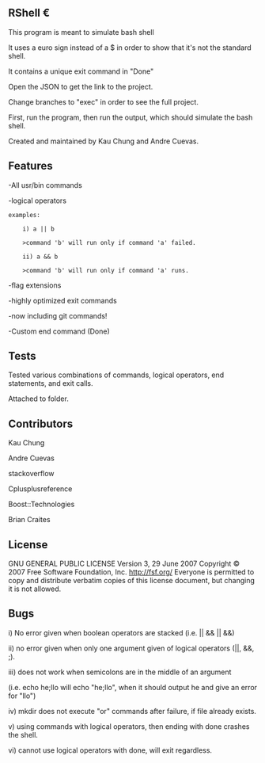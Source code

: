 ## RShell €
This program is meant to simulate bash shell

It uses a euro sign instead of a $ in order to show that it's not the standard shell.

It contains a unique exit command in "Done"

Open the JSON to get the link to the project.

Change branches to "exec" in order to see the full project.

First, run the program, then run the output, which should simulate the bash shell. 


Created and maintained by Kau Chung and Andre Cuevas.

## Features
-All usr/bin commands

-logical operators

    examples:
	
        i) a || b
		
        >command 'b' will run only if command 'a' failed.
		
        ii) a && b
		
        >command 'b' will run only if command 'a' runs.
		
-flag extensions

-highly optimized exit commands

-now including git commands!

-Custom end command (Done)


## Tests
Tested various combinations of commands, logical operators, end statements, and exit calls.

Attached to folder.

## Contributors

Kau Chung

Andre Cuevas

stackoverflow

Cplusplusreference

Boost::Technologies

Brian Craites


## License


GNU GENERAL PUBLIC LICENSE
Version 3, 29 June 2007
Copyright © 2007 Free Software Foundation, Inc. <http://fsf.org/>
Everyone is permitted to copy and distribute verbatim copies of this license document, but changing it is not allowed.

## Bugs 
i) No error given when boolean operators are stacked (i.e. || && || &&)

ii) no error given when only one argument given of logical operators (||, &&, ;).

iii) does not work when semicolons are in the middle of an argument 

(i.e. echo he;llo will echo "he;llo", when it should output he and give an error for "llo")

iv) mkdir does not execute "or" commands after failure, if file already exists.

v) using commands with logical operators, then ending with done crashes the shell.

vi) cannot use logical operators with done, will exit regardless.
